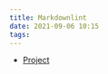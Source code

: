 ```yaml
---
title: Markdownlint
date: 2021-09-06 10:15
tags:
---
```


* [Project](https://github.com/DavidAnson/markdownlint)
